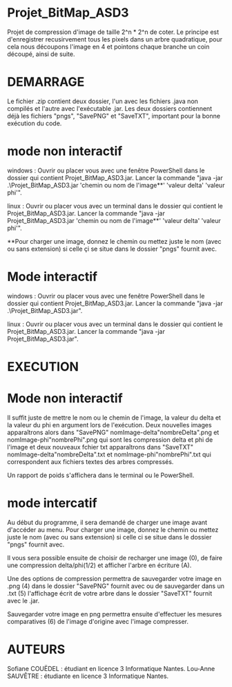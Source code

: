 # Projet_BitMap_ASD3

Projet de compression d'image de taille 2^n * 2^n de coter. Le principe est d'enregistrer recusirvement tous les pixels dans un arbre quadratique, pour cela nous découpons l'image en 4 et pointons chaque branche un coin découpé, ainsi de suite. 

# DEMARRAGE
Le fichier .zip contient deux dossier, l'un avec les fichiers .java non compilés et l'autre avec l'exécutable .jar. Les deux dossiers contiennent déjà les fichiers "pngs", "SavePNG" et "SaveTXT", important pour la bonne exécution du code.

# mode non interactif
windows : Ouvrir ou placer vous avec une fenêtre  PowerShell dans le dossier qui contient Projet_BitMap_ASD3.jar. Lancer la commande "java -jar .\Projet_BitMap_ASD3.jar 'chemin ou nom de l'image**' 'valeur delta' 'valeur phi'".

linux : Ouvrir ou placer vous avec un terminal dans le dossier qui contient le Projet_BitMap_ASD3.jar. Lancer la commande "java -jar Projet_BitMap_ASD3.jar 'chemin ou nom de l'image**' 'valeur delta' 'valeur phi'".

**Pour charger une image, donnez le chemin ou mettez juste le nom (avec ou sans extension) si celle çi se situe dans le dossier "pngs" fournit avec.

# Mode interactif
windows : Ouvrir ou placer vous avec une fenêtre PowerShell dans le dossier qui contient Projet_BitMap_ASD3.jar. Lancer la commande "java -jar .\Projet_BitMap_ASD3.jar".

linux : Ouvrir ou placer vous avec un terminal dans le dossier qui contient le Projet_BitMap_ASD3.jar. Lancer la commande "java -jar Projet_BitMap_ASD3.jar".

# EXECUTION 

# Mode non interactif
Il suffit juste de mettre le nom ou le chemin de l'image, la valeur du delta et la valeur du phi en argument lors de l'exécution. Deux nouvelles images apparaîtrons alors dans "SavePNG" nomImage-delta"nombreDelta".png et nomImage-phi"nombrePhi".png qui sont les compression delta et phi de l'image et deux nouveaux fchier txt apparaîtrons dans "SaveTXT" nomImage-delta"nombreDelta".txt et nomImage-phi"nombrePhi".txt qui correspondent aux fichiers textes des arbres compressés.

Un rapport de poids s'affichera dans le terminal ou le PowerShell.

# mode intercatif 

Au début du programme, il sera demandé de charger une image avant d'accéder au menu. Pour charger une image, donnez le chemin ou mettez juste le nom (avec ou sans extension) si celle ci se situe dans le dossier "pngs" fournit avec.

Il vous sera possible ensuite de choisir de recharger une image (0), de faire une compression delta/phi(1/2) et afficher l'arbre en écriture (A). 

Une des options de compression permettra de sauvegarder votre image en .png (4) dans le dossier "SavePNG" fournit avec ou de sauvegarder dans un .txt (5) l'affichage écrit de votre arbre dans le dossier "SaveTXT" fournit avec le .jar.

Sauvegarder votre image en png permettra ensuite d'effectuer les mesures comparatives (6) de l'image d'origine avec l'image compresser.

# AUTEURS
Sofiane COUËDEL : étudiant en licence 3 Informatique Nantes.
Lou-Anne SAUVÊTRE : étudiante en licence 3 Informatique Nantes.
